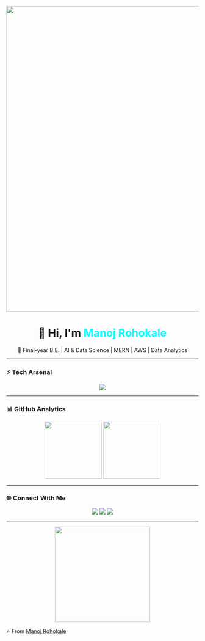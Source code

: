 <!-- Futuristic Banner -->
<p align="center">
  <img src="https://i.gifer.com/712f.gif" width="800"/>
</p>

<h1 align="center">👋 Hi, I'm <span style="color:#00FFFF">Manoj Rohokale</span></h1>  
<p align="center">🚀 Final-year B.E. | AI & Data Science | MERN | AWS | Data Analytics</p>

---

### ⚡ Tech Arsenal
<p align="center">
<img src="https://skillicons.dev/icons?i=cpp,python,js,react,nodejs,express,mongodb,aws,docker,git,github,sql,linux" />
</p>

---

### 📊 GitHub Analytics
<p align="center">
  <img src="https://github-readme-stats.vercel.app/api?username=ManojRohokale&show_icons=true&theme=tokyonight&hide_border=true" height="150"/>
  <img src="https://github-readme-streak-stats.herokuapp.com/?user=ManojRohokale&theme=tokyonight&hide_border=true" height="150"/>
</p>

---

### 🌐 Connect With Me
<p align="center">
  <a href="mailto:manojrohokale221@gmail.com"><img src="https://img.shields.io/badge/-Gmail-EA4335?style=flat&logo=gmail&logoColor=white" /></a>
  <a href="https://linkedin.com/in/manoj-rohokale"><img src="https://img.shields.io/badge/-LinkedIn-0077B5?style=flat&logo=linkedin&logoColor=white" /></a>
  <a href="https://github.com/ManojRohokale"><img src="https://img.shields.io/badge/-GitHub-181717?style=flat&logo=github&logoColor=white" /></a>
</p>

---

<p align="center">
  <img src="https://i.gifer.com/3d12.gif" width="250"/>
</p>

⭐ From [Manoj Rohokale](https://github.com/ManojRohokale)
